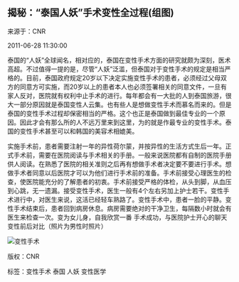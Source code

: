 ## 揭秘：“泰国人妖”手术变性全过程(组图)

来源于：CNR

2011-06-28 11:30:00

泰国的“人妖”全球闻名，相对应的，泰国在变性手术方面的研究就颇为深刻，医术高超。不过值得一提的是，尽管“人妖”泛滥，但泰国对于变性手术的规定是相当严格的。目前，泰国政府规定20岁以下决定实施变性手术的患者，必须经过父母双方的同意方可实施，而20岁以上的患者本人也必须签署相关的同意文件，一旦有家人反对，医院就有权利中止手术的进行。每年都会有一大批的人到泰国旅游，很大一部分原因就是泰国变性人云集。也有些人是想做变性手术而慕名而来的。但是泰国的变性手术过程却保密相当的严格。这个也正是泰国做到最佳专业的一个原因。因此才会有那么所的人不远万里来到这里，为的就是作最专业的变性手术。泰国的变性手术甚至可以和韩国的美容术相媲美。

实施手术前，患者需要注射一年的异性荷尔蒙，并按异性的生活方式生后一年。正式手术前，需要在医院阅读与手术相关的手册。一般来说医院都有自制的医院手册供人阅读。在熟悉了医院的相关准则之后再有想做手术者决定要不要进行手术。想做手术者同意以后医院才可以为他们进行手术前的准备。手术前接受心理医生的检查，使医院能充分的了解患者的初衷。手术前接受严格的体检，从头到脚，从血压到心跳，无一遗漏。接受变性手术，医生一般有4个左右另加上护士若干。变性手术进行中，对医生来说，这活已经轻车熟路了。变性手术中，患者一脸的平静。变性手术结束后，患者回到病房休息。病房需要绝对的干净卫生，每隔数小时就会有医生来检查一次。变为女儿身，自我欣赏一番 手术成功，与医院护士开心的聊天 变性前后对比（照片为男性时照片）

![变性手术](//q6.itc.cn/c_lfill,w_698,h_349,g_face/images01/20241107/e2faa2edd9674eb284e912c29babe8bd.jpeg)

版权：CNR

标签：变性手术 泰国 人妖 变性医学